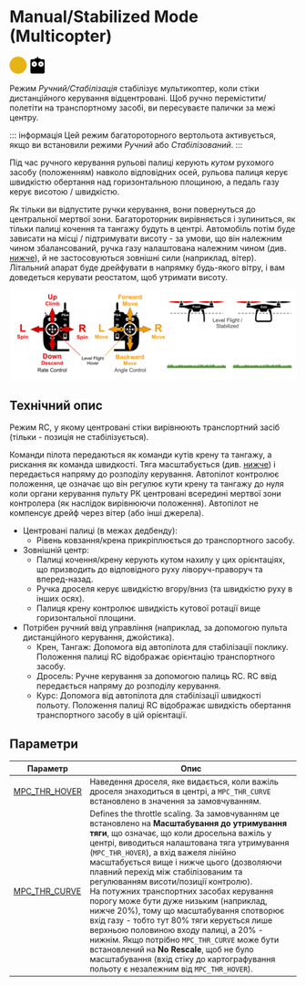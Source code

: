 # Manual/Stabilized Mode (Multicopter)

<img src="../../assets/site/difficulty_medium.png" title="Medium difficulty to fly" width="30px" />&nbsp;<img src="../../assets/site/remote_control.svg" title="Manual/Remote control required" width="30px" />&nbsp;

Режим _Ручний/Стабілізація_ стабілізує мультикоптер, коли стіки дистанційного керування відцентровані. Щоб ручно перемістити/полетіти на транспортному засобі, ви пересуваєте палички за межі центру.

::: інформація
Цей режим багатороторного вертольота активується, якщо ви встановили режими _Ручний_ або _Стабілізований_.
:::

Під час ручного керування рульові палиці керують _кутом_ рухомого засобу (положенням) навколо відповідних осей, рульова палиця керує швидкістю обертання над горизонтальною площиною, а педаль газу керує висотою / швидкістю.

Як тільки ви відпустите ручки керування, вони повернуться до центральної мертвої зони. Багатороторник вирівняється і зупиниться, як тільки палиці кочення та тангажу будуть в центрі. Автомобіль потім буде зависати на місці / підтримувати висоту - за умови, що він належним чином збалансований, ручка газу налаштована належним чином (див. [нижче](#params)), й не застосовуються зовнішні сили (наприклад, вітер). Літальний апарат буде дрейфувати в напрямку будь-якого вітру, і вам доведеться керувати реостатом, щоб утримати висоту.

![MC Manual Flight](../../assets/flight_modes/stabilized_mc.png)

## Технічний опис

Режим RC, у якому центровані стіки вирівнюють транспортний засіб (тільки - позиція не стабілізується).

Команди пілота передаються як команди кутів крену та тангажу, а рискання як команда швидкості. Тяга масштабується (див. [нижче](#params)) і передається напряму до розподілу керування. Автопілот контролює положення, це означає що він регулює кути крену та тангажу до нуля коли органи керування пульту РК центровані всередині мертвої зони контролера (як наслідок вирівнюючи положення). Автопілот не компенсує дрейф через вітер (або інші джерела).

- Центровані палиці (в межах дедбенду):
  - Рівень ковзання/крена прикріплюється до транспортного засобу.
- Зовнішній центр:
  - Палиці кочення/крену керують кутом нахилу у цих орієнтаціях, що призводить до відповідного руху ліворуч-праворуч та вперед-назад.
  - Ручка дроселя керує швидкістю вгору/вниз (та швидкістю руху в інших осях).
  - Палиця крену контролює швидкість кутової ротації вище горизонтальної площини.
- Потрібен ручний ввід управління (наприклад, за допомогою пульта дистанційного керування, джойстика).
  - Крен, Тангаж: Допомога від автопілота для стабілізації поклику. Положення палиці RC відображає орієнтацію транспортного засобу.
  - Дросель: Ручне керування за допомогою палиць RC. RC ввід передається напряму до розподілу керування.
  - Курс: Допомога від автопілота для стабілізації швидкості польоту. Положення палиці RC відображає швидкість обертання транспортного засобу в цій орієнтації.

<a id="params"></a>

## Параметри

| Параметр                                                                                            | Опис                                                                                                                                                                                                                                                                                                                                                                                                                                                                                                                                                                                                                                                                                                                                                                                      |
| --------------------------------------------------------------------------------------------------- | ----------------------------------------------------------------------------------------------------------------------------------------------------------------------------------------------------------------------------------------------------------------------------------------------------------------------------------------------------------------------------------------------------------------------------------------------------------------------------------------------------------------------------------------------------------------------------------------------------------------------------------------------------------------------------------------------------------------------------------------------------------------------------------------- |
| <a id="MPC_THR_HOVER"></a>[MPC_THR_HOVER](../advanced_config/parameter_reference.md#MPC_THR_HOVER) | Наведення дроселя, яке видається, коли важіль дроселя знаходиться в центрі, а `MPC_THR_CURVE` встановлено ​​в значення за замовчуванням.                                                                                                                                                                                                                                                                                                                                                                                                                                                                                                                                                                                                                                                  |
| <a id="MPC_THR_CURVE"></a>[MPC_THR_CURVE](../advanced_config/parameter_reference.md#MPC_THR_CURVE) | Defines the throttle scaling. За замовчуванням це встановлено на **Масштабування до утримування тяги**, що означає, що коли дросельна важіль у центрі, виводиться налаштована тяга утримування (`MPC_THR_HOVER`), а вхід важеля лінійно масштабується вище і нижче цього (дозволяючи плавний перехід між стабілізованим та регулюванням висоти/позиції контролю). <br>На потужних транспортних засобах керування порогу може бути дуже низьким (наприклад, нижче 20%), тому що масштабування спотворює вхід газу - тобто тут 80% тяги керується лише верхньою половиною входу палиці, а 20% - нижнім. Якщо потрібно `MPC_THR_CURVE` може бути встановлений ​​на **No Rescale**, щоб не було масштабування (вхід стіку до картографування польоту є незалежним від `MPC_THR_HOVER`). |
